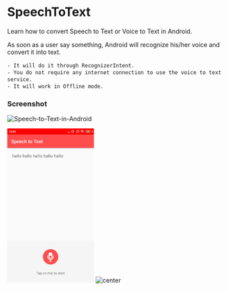# SpeechToText
Learn how to convert Speech to Text or Voice to Text in Android. 

As soon as a user say something, Android will recognize his/her voice and convert it into text.

    - It will do it through RecognizerIntent.
    - You do not require any internet connection to use the voice to text service. 
    - It will work in Offline mode.

### Screenshot

![Speech-to-Text-in-Android](https://user-images.githubusercontent.com/32029236/110199938-d9e1df80-7e0f-11eb-9774-57625909ee97.jpeg)

<img alt="center" src="Screenshot_2021-03-06-13-05-33-773_com.asw.androidspeechtotext.jpg" width="200">


<img alt="center" src="https://user-images.githubusercontent.com/32029236/110199938-d9e1df80-7e0f-11eb-9774-57625909ee97.jpeg" width="500">
